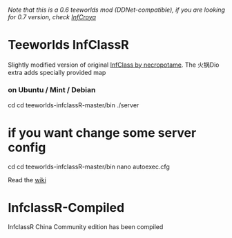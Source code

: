 ###### *Note that this is a 0.6 teeworlds mod (DDNet-compatible), if you are looking for 0.7 version, check [InfCroya](https://github.com/yavl/teeworlds-infcroya)*

# Teeworlds InfClassR
Slightly modified version of original [InfClass by necropotame](https://github.com/necropotame/teeworlds-infclass).
The 火锅Dio extra adds specially provided map

### on Ubuntu / Mint / Debian
cd
cd teeworlds-infclassR-master/bin
./server

# if you want change some server config
cd
cd teeworlds-infclassR-master/bin
nano autoexec.cfg

Read the [wiki](https://github.com/yavl/teeworlds-infclassR/wiki)


# InfclassR-Compiled
InfclassR China Community edition has been compiled
